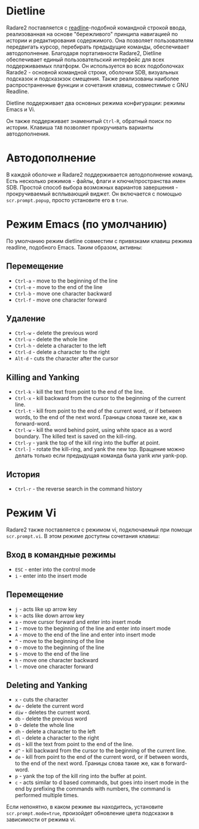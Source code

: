 # Dietline

Radare2 поставляется с [readline](https://en.wikipedia.org/wiki/GNU_Readline)-подобной командной строкой ввода, реализованная на основе "бережливого" принципа навигацией по истории и редактирования содержимого. Она позволяет пользователям передвигать курсор, перебирать предыдущие команды, обеспечивает автодополнение. Благодаря портативности Radare2, Dietline обеспечивает единый пользовательский интерфейс для всех поддерживаемых платформ. Он используется во всех подоболочках Rarade2 - основной командной строки, оболочки SDB, визуальных подсказок и подсказкзок смещения. Также реализованы наиболее распространенные функции и сочетания клавиш, совместимые с GNU Readline.

Dietline поддерживает два основных режима конфигурации: режимы Emacs и Vi.

Он также поддерживает знаменитый `Ctrl-R`, обратный поиск по истории. Клавиша `TAB` позволяет прокручивать варианты автодополнения.

# Автодополнение

В каждой оболочке и Radare2 поддерживается автодополнение команд. Есть несколько режимов - файлы, флаги и ключи/пространства имен SDB. Простой способ выбора возможных вариантов завершения - прокручиваемый всплывающий виджет. Он включается с помощью `scr.prompt.popup`, просто установите его в `true`.

# Режим Emacs (по умолчанию)

По умолчанию режим dietline совместим с привязками клавиш режима readline, подобного Emacs. Таким образом, активны:

## Перемещение
- `Ctrl-a` - move to the beginning of the line
- `Ctrl-e` - move to the end of the line
- `Ctrl-b` - move one character backward
- `Ctrl-f` - move one character forward

## Удаление
- `Ctrl-w` - delete the previous word
- `Ctrl-u` - delete the whole line
- `Ctrl-h` - delete a character to the left
- `Ctrl-d` - delete a character to the right
- `Alt-d` - cuts the character after the cursor

## Killing and Yanking
- `Ctrl-k` - kill the text from point to the end of the line.
- `Ctrl-x` - kill backward from the cursor to the beginning of the current line.
- `Ctrl-t` - kill from point to the end of the current word, or if between words, to the end of the next word. Границы слова такие же, как в forward-word.
- `Ctrl-w` - kill the word behind point, using white space as a word boundary. The killed text is saved on the kill-ring.
- `Ctrl-y` - yank the top of the kill ring into the buffer at point.
- `Ctrl-]` - rotate the kill-ring, and yank the new top. Вращение можно делать только если предыдущая команда была yank или yank-pop.

## История
- `Ctrl-r` - the reverse search in the command history

# Режим Vi

Radare2 также поставляется с режимом vi, подключаемый при помощи `scr.prompt.vi`. В этом режиме доступны сочетания клавиш:

## Вход в командные режимы
- `ESC` - enter into the control mode
- `i` - enter into the insert mode

## Перемещение
- `j` - acts like up arrow key
- `k` - acts like down arrow key
- `a` - move cursor forward and enter into insert mode
- `I` - move to the beginning of the line and enter into insert mode
- `A` - move to the end of the line and enter into insert mode
- `^` - move to the beginning of the line
- `0` - move to the beginning of the line
- `$` - move to the end of the line
- `h` - move one character backward
- `l` - move one character forward

## Deleting and Yanking
- `x` - cuts the character
- `dw` - delete the current word
- `diw` - deletes the current word.
- `db` - delete the previous word
- `D` - delete the whole line
- `dh` - delete a character to the left
- `dl` - delete a character to the right
- `d$` - kill the text from point to the end of the line.
- `d^` - kill backward from the cursor to the beginning of the current line.
- `de` - kill from point to the end of the current word, or if between words, to the end of the next word. Границы слова такие же, как в forward-word.
- `p` - yank the top of the kill ring into the buffer at point.
- `c` - acts similar to d based commands, but goes into insert mode in the end by prefixing the commands with numbers, the command is performed multiple times.

Если непонятно, в каком режиме вы находитесь, установите `scr.prompt.mode=true`, произойдет обновление цвета подсказки в зависимости от режима vi.
